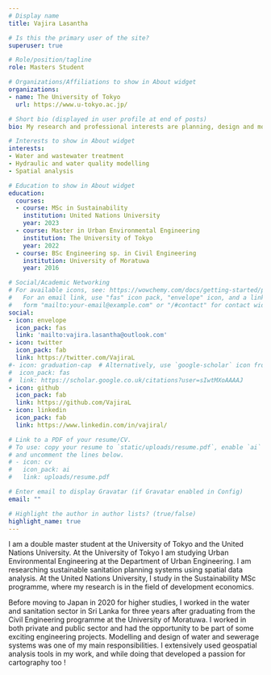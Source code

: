 ```yaml
---
# Display name
title: Vajira Lasantha

# Is this the primary user of the site?
superuser: true

# Role/position/tagline
role: Masters Student

# Organizations/Affiliations to show in About widget
organizations:
- name: The University of Tokyo
  url: https://www.u-tokyo.ac.jp/

# Short bio (displayed in user profile at end of posts)
bio: My research and professional interests are planning, design and modelling of water supply and sanitation systems andspatial analysis

# Interests to show in About widget
interests:
- Water and wastewater treatment
- Hydraulic and water quality modelling 
- Spatial analysis

# Education to show in About widget
education:
  courses:
  - course: MSc in Sustainability 
    institution: United Nations University
    year: 2023
  - course: Master in Urban Environmental Engineering
    institution: The University of Tokyo
    year: 2022
  - course: BSc Engineering sp. in Civil Engineering
    institution: University of Moratuwa
    year: 2016

# Social/Academic Networking
# For available icons, see: https://wowchemy.com/docs/getting-started/page-builder/#icons
#   For an email link, use "fas" icon pack, "envelope" icon, and a link in the
#   form "mailto:your-email@example.com" or "/#contact" for contact widget.
social:
- icon: envelope
  icon_pack: fas
  link: 'mailto:vajira.lasantha@outlook.com'
- icon: twitter
  icon_pack: fab
  link: https://twitter.com/VajiraL
#- icon: graduation-cap  # Alternatively, use `google-scholar` icon from `ai` icon pack
#  icon_pack: fas
#  link: https://scholar.google.co.uk/citations?user=sIwtMXoAAAAJ
- icon: github
  icon_pack: fab
  link: https://github.com/VajiraL
- icon: linkedin
  icon_pack: fab
  link: https://www.linkedin.com/in/vajiral/

# Link to a PDF of your resume/CV.
# To use: copy your resume to `static/uploads/resume.pdf`, enable `ai` icons in `params.toml`, 
# and uncomment the lines below.
# - icon: cv
#   icon_pack: ai
#   link: uploads/resume.pdf

# Enter email to display Gravatar (if Gravatar enabled in Config)
email: ""

# Highlight the author in author lists? (true/false)
highlight_name: true
---
```


I am a double master student at the University of Tokyo and the United Nations University. At the University of Tokyo I am studying Urban Environmental Engineering at the Department of Urban Engineering. I am researching sustainable sanitation planning systems using spatial data analysis. At the United Nations University, I study in the Sustainability MSc programme, where my research is in the field of development economics.

Before moving to Japan in 2020 for higher studies, I worked in the water and sanitation sector in Sri Lanka for three years after graduating from the Civil Engineering programme at the University of Moratuwa. I worked in both private and public sector and had the opportunity to be part of some exciting engineering projects. Modelling and design of water and sewerage systems was one of my main responsibilities. I extensively used geospatial analysis tools in my work, and while doing that developed a passion for cartography too !